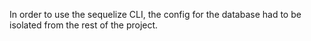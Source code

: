 In order to use the sequelize CLI, the config for the database had to be isolated from the rest of the project.
